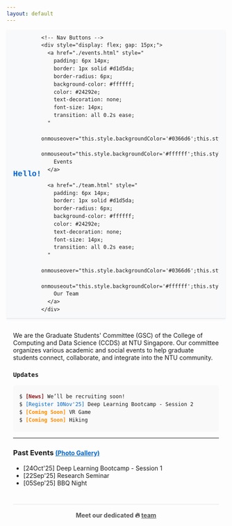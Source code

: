 ```yaml
---
layout: default
---
```


<!-- 🟦 Sticky Navbar -->
<nav style="
  position: sticky;
  top: 0;
  z-index: 1000;
  background-color: #f8f9fa;
  border-bottom: 1px solid #e1e4e8;
  box-shadow: 0 2px 4px rgba(0,0,0,0.05);
  padding: 10px 0;
">
  <div style="
    max-width: 900px;
    margin: 0 auto;
    display: flex;
    justify-content: space-between;
    align-items: center;
    padding: 0 15px;
  ">
    <!-- Site Name -->
    <a href="./" style="
      font-weight: bold;
      font-size: 18px;
      color: #0366d6;
      text-decoration: none;
      font-family: 'SFMono-Regular', Consolas, 'Liberation Mono', Menlo, monospace;
    ">
      Hello!
    </a>

    <!-- Nav Buttons -->
    <div style="display: flex; gap: 15px;">
      <a href="./events.html" style="
        padding: 6px 14px;
        border: 1px solid #d1d5da;
        border-radius: 6px;
        background-color: #ffffff;
        color: #24292e;
        text-decoration: none;
        font-size: 14px;
        transition: all 0.2s ease;
      " 
      onmouseover="this.style.backgroundColor='#0366d6';this.style.color='#ffffff';this.style.borderColor='#0366d6';"
      onmouseout="this.style.backgroundColor='#ffffff';this.style.color='#24292e';this.style.borderColor='#d1d5da';">
        Events
      </a>

      <a href="./team.html" style="
        padding: 6px 14px;
        border: 1px solid #d1d5da;
        border-radius: 6px;
        background-color: #ffffff;
        color: #24292e;
        text-decoration: none;
        font-size: 14px;
        transition: all 0.2s ease;
      " 
      onmouseover="this.style.backgroundColor='#0366d6';this.style.color='#ffffff';this.style.borderColor='#0366d6';"
      onmouseout="this.style.backgroundColor='#ffffff';this.style.color='#24292e';this.style.borderColor='#d1d5da';">
        Our Team
      </a>
    </div>
  </div>
</nav>

<!-- 🟨 Main Content -->
<div style="max-width: 900px; margin: 30px auto; padding: 0 15px;">
  <p>
    We are the Graduate Students' Committee (GSC) of the College of Computing and Data Science (CCDS) at NTU Singapore.
    Our committee organizes various academic and social events to help graduate students connect, collaborate, 
    and integrate into the NTU community.
  </p>

<!-- 🟨 Updates -->
  <h3><code>Updates</code></h3>

  <style>
    @keyframes flash {
      0%, 100% { opacity: 1; }
      50% { opacity: 0.4; }
    }
  
    .news {
      color: maroon;
      font-weight: bold;
      animation: flash 1s infinite;
    }
  
    .coming {
      color: darkorange;
      font-weight: bold;
    }

    pre {
      margin: 0;
      padding: 0;     /* ← removes default padding */
      background: none;
      border: none;
    }
    
    pre code {
      background: #f9f9f9;
      display: block;
      padding: 0px;
      border-radius: 6px;
      font-family: monospace;
      line-height: 1.5em;
    }
  
    a {
      color: #0066cc;
      text-decoration: none;
    }
  
    a:hover {
      text-decoration: underline;
    }
  </style>
  
  <pre><code>
  $ <span class="news">[News]</span> We’ll be recruiting soon!
  $ <a href="https://event.ntu.edu.sg/3rd-deeplearning-bootcamp-ss2">[Register 10Nov'25]</a> Deep Learning Bootcamp - Session 2
  $ <span class="coming">[Coming Soon]</span> VR Game
  $ <span class="coming">[Coming Soon]</span> Hiking
  </code></pre>


  <hr />

<!-- 🟨 Past Events with date -->
 <h3>
  Past Events 
  <a href="./events.html" style="font-size: 85%; text-decoration: none;">
    <u>(Photo Gallery)</u>
  </a>
</h3>
  <ul>
    <li>[24Oct'25] Deep Learning Bootcamp - Session 1</li>
    <li>[22Sep'25] Research Seminar</li>
    <li>[05Sep'25] BBQ Night</li>
  </ul>

<!-- 🟥  Meet the team Footer -->
  <footer style="
    text-align: center;
    margin-top: 40px;
    padding: 15px 0;
    font-size: 1em;
    border-top: 1px solid #e1e4e8;
    color: #555;
  ">
    <h4 style="margin: 0;">
      Meet our dedicated 
      <span style="font-size: 1.1em;">🔥</span>
      <a href="./team.html" style="text-decoration: underline; color: inherit;">
        team
      </a>
    </h4>
  </footer>

</div>
